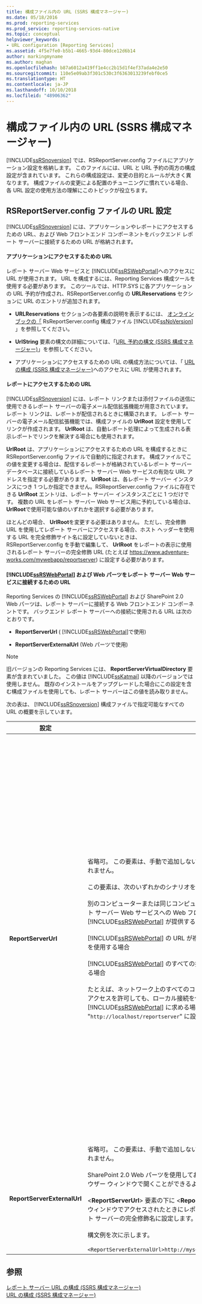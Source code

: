```yaml
---
title: 構成ファイル内の URL (SSRS 構成マネージャー)
ms.date: 05/18/2016
ms.prod: reporting-services
ms.prod_service: reporting-services-native
ms.topic: conceptual
helpviewer_keywords:
- URL configuration [Reporting Services]
ms.assetid: 4f5e7fe0-b5b1-4665-93d4-80dce12d6b14
author: markingmyname
ms.author: maghan
ms.openlocfilehash: b87a6012a419ff1e4cc2b15d1f4ef37ada4e2e50
ms.sourcegitcommit: 110e5e09ab3f301c530c3f6363013239febf0ce5
ms.translationtype: HT
ms.contentlocale: ja-JP
ms.lasthandoff: 10/10/2018
ms.locfileid: "48906362"
---
```

# <a name="urls-in-configuration-files--ssrs-configuration-manager"></a>構成ファイル内の URL (SSRS 構成マネージャー)
  [!INCLUDE[ssRSnoversion](../../includes/ssrsnoversion-md.md)] では、RSReportServer.config ファイルにアプリケーション設定を格納します。 このファイルには、URL と URL 予約の両方の構成設定が含まれています。 これらの構成設定は、変更の目的とルールが大きく異なります。 構成ファイルの変更による配置のチューニングに慣れている場合、各 URL 設定の使用方法の理解にこのトピックが役立ちます。  
  
## <a name="url-settings-in-rsreportserverconfig-file"></a>RSReportServer.config ファイルの URL 設定  
 [!INCLUDE[ssRSnoversion](../../includes/ssrsnoversion-md.md)] には、アプリケーションやレポートにアクセスするための URL、および Web フロントエンド コンポーネントをバックエンド レポート サーバーに接続するための URL が格納されます。  
  
#### <a name="urls-for-application-access"></a>アプリケーションにアクセスするための URL  
 レポート サーバー Web サービスと [!INCLUDE[ssRSWebPortal](../../includes/ssrswebportal.md)]へのアクセスに URL が使用されます。 URL を構成するには、Reporting Services 構成ツールを使用する必要があります。 このツールでは、HTTP.SYS に各アプリケーションの URL 予約が作成され、RSReportServer.config の **URLReservations** セクションに URL のエントリが追加されます。  
  
-   **URLReservations** セクションの各要素の説明を表示するには、 [オンライン ブックの「](../../reporting-services/report-server/rsreportserver-config-configuration-file.md) RsReportServer.config 構成ファイル [!INCLUDE[ssNoVersion](../../includes/ssnoversion-md.md)] 」を参照してください。  
  
-   **UrlString** 要素の構文の詳細については、「[URL 予約の構文 &#40;SSRS 構成マネージャー&#41;](../../reporting-services/install-windows/url-reservation-syntax-ssrs-configuration-manager.md)」を参照してください。  
  
-   アプリケーションにアクセスするための URL の構成方法については、「 [URL の構成 &#40;SSRS 構成マネージャー&#41;](../../reporting-services/install-windows/configure-a-url-ssrs-configuration-manager.md)へのアクセスに URL が使用されます。  
  
#### <a name="urls-for-report-access"></a>レポートにアクセスするための URL  
 [!INCLUDE[ssRSnoversion](../../includes/ssrsnoversion-md.md)] には、レポート リンクまたは添付ファイルの送信に使用できるレポート サーバーの電子メール配信拡張機能が用意されています。 レポート リンクは、レポートが配信されるときに構築されます。 レポート サーバーの電子メール配信拡張機能では、構成ファイルの **UrlRoot** 設定を使用してリンクが作成されます。 **UrlRoot** は、自動レポート処理によって生成される表示レポートでリンクを解決する場合にも使用されます。  
  
 **UrlRoot** は、アプリケーションにアクセスするための URL を構成するときに RSReportServer.config ファイルで自動的に指定されます。 構成ファイルでこの値を変更する場合は、配信するレポートが格納されているレポート サーバー データベースに接続しているレポート サーバー Web サービスの有効な URL アドレスを指定する必要があります。 **UrlRoot** は、各レポート サーバー インスタンスにつき 1 つしか指定できません。RSReportServer.config ファイルに存在できる **UrlRoot** エントリは、レポート サーバー インスタンスごとに 1 つだけです。 複数の URL をレポート サーバー Web サービス用に予約している場合は、 **UrlRoot**で使用可能な値のいずれかを選択する必要があります。  
  
 ほとんどの場合、 **UrlRoot**を変更する必要はありません。 ただし、完全修飾 URL を使用してレポート サーバーにアクセスする場合、ホスト ヘッダーを使用する URL を完全修飾サイト名に設定していないときは、RSReportServer.config を手動で編集して、 **UrlRoot** をレポートの表示に使用されるレポート サーバーの完全修飾 URL (たとえば https://www.adventure-works.com/mywebapp/reportserver) に設定する必要があります。  
  
#### <a name="urls-connecting-the-includessrswebportalincludesssrswebportalmd-and-web-parts-to-the-report-server-web-service"></a>[!INCLUDE[ssRSWebPortal](../../includes/ssrswebportal.md)] および Web パーツをレポート サーバー Web サービスに接続するための URL  
 Reporting Services の [!INCLUDE[ssRSWebPortal](../../includes/ssrswebportal.md)] および SharePoint 2.0 Web パーツは、レポート サーバーに接続する Web フロントエンド コンポーネントです。 バックエンド レポート サーバーへの接続に使用される URL は次のとおりです。  
  
-   **ReportServerUrl** ( [!INCLUDE[ssRSWebPortal](../../includes/ssrswebportal.md)]で使用)  
  
-   **ReportServerExternalUrl** (Web パーツで使用)  
  
> [!NOTE]  
>  旧バージョンの Reporting Services には、 **ReportServerVirtualDirectory** 要素が含まれていました。 この値は [!INCLUDE[ssKatmai](../../includes/sskatmai-md.md)] 以降のバージョンでは使用しません。 既存のインストールをアップグレードした場合にこの設定を含む構成ファイルを使用しても、レポート サーバーはこの値を読み取りません。  
  
 次の表は、 [!INCLUDE[ssRSnoversion](../../includes/ssrsnoversion-md.md)] 構成ファイルで指定可能なすべての URL の概要を示しています。  
  
|設定|使用方法|[説明]|  
|-------------|-----------|-----------------|  
|**ReportServerUrl**|省略可。 この要素は、手動で追加しない限り RSReportServer.config ファイルには含まれません。<br /><br /> この要素は、次のいずれかのシナリオを構成する場合にのみ設定します。<br /><br /> 別のコンピューターまたは同じコンピューター上の別のインスタンスで実行されるレポート サーバー Web サービスへの Web フロントエンド アクセスを、 [!INCLUDE[ssRSWebPortal](../../includes/ssrswebportal.md)] が提供する場合<br /><br /> [!INCLUDE[ssRSWebPortal](../../includes/ssrswebportal.md)] の URL が複数存在し、レポート マネージャーで特定の URL を使用する場合<br /><br /> [!INCLUDE[ssRSWebPortal](../../includes/ssrswebportal.md)] のすべての接続に特定のレポート サーバーの URL を使用する場合<br /><br /> たとえば、ネットワーク上のすべてのコンピューターに [!INCLUDE[ssRSWebPortal](../../includes/ssrswebportal.md)] へのアクセスを許可しても、ローカル接続を使用してレポート サーバーに接続するように [!INCLUDE[ssRSWebPortal](../../includes/ssrswebportal.md)] に求める場合があります。 この場合、**ReportServerUrl** を "`http://localhost/reportserver`" に設定します。|この値には、レポート サーバー Web サービスの URL を指定します。 この値は、起動時に [!INCLUDE[ssRSWebPortal](../../includes/ssrswebportal.md)] アプリケーションから読み取られます。 この値を設定すると、 [!INCLUDE[ssRSWebPortal](../../includes/ssrswebportal.md)] は、URL で指定されたレポート サーバーに接続します。<br /><br /> 既定では、 [!INCLUDE[ssRSWebPortal](../../includes/ssrswebportal.md)] は、 [!INCLUDE[ssRSWebPortal](../../includes/ssrswebportal.md)]と同じレポート サーバー インスタンス内で実行されるレポート サーバー Web サービスへの Web フロントエンド アクセスを提供します。 ただし、別のインスタンスまたは別のコンピューター上のインスタンス内で実行されるレポート サーバー Web サービスで [!INCLUDE[ssRSWebPortal](../../includes/ssrswebportal.md)] を使用する場合は、外部のレポート サーバー Web サービスに接続するように [!INCLUDE[ssRSWebPortal](../../includes/ssrswebportal.md)] に指示するようにこの URL を設定することができます。<br /><br /> 接続先のレポート サーバーに SSL (Secure Sockets Layer) 証明書がインストールされている場合、 **ReportServerUrl** の値には、その証明書に登録されているサーバーの名前を指定する必要があります。 "基になる接続が閉じられました: SSL/TLS セキュリティ チャネルに対する信頼関係を確立できませんでした" というエラーが表示される場合は、 **ReportServerUrl** を、SSL 証明書が発行されたサーバーの完全修飾ドメイン名に設定してください。 たとえば、証明書が **https://adventure-works.com.onlinesales** に登録されている場合、レポート サーバーの URL は **https://adventure-works.com.onlinesales/reportserver** になります。|  
|**ReportServerExternalUrl**|省略可。 この要素は、手動で追加しない限り RSReportServer.config ファイルには含まれません。<br /><br /> SharePoint 2.0 Web パーツを使用しており、ユーザーがレポートを取得して新しいブラウザー ウィンドウで開くことができるようにする場合にのみ、この要素を設定します。<br /><br /> \<**ReportServerUrl**> 要素の下に \<**ReportServerExternalUrl**> を追加し、別のブラウザー ウィンドウでアクセスされたときにレポート サーバー インスタンスに解決されるレポート サーバーの完全修飾名に設定します。 \<**ReportServerUrl**> は削除しないでください。<br /><br /> 構文例を次に示します。<br /><br /> `<ReportServerExternalUrl>http://myserver/reportserver</ReportServerExternalUrl>`|この値は SharePoint 2.0 Web パーツで使用されます。<br /><br /> 以前のリリースでは、この値を設定してインターネットに接続されたレポート サーバーにレポート ビルダーを配置することが推奨されていました。 この配置シナリオはテストされていません。 以前に、レポート ビルダーへのインターネット アクセスをサポートするためにこの設定を使用していた場合は、他の方法を検討してください。|  
  
## <a name="see-also"></a>参照  
 [レポート サーバー URL の構成 &#40;SSRS 構成マネージャー&#41;](../../reporting-services/install-windows/configure-report-server-urls-ssrs-configuration-manager.md)   
 [URL の構成 &#40;SSRS 構成マネージャー&#41;](../../reporting-services/install-windows/configure-a-url-ssrs-configuration-manager.md)
